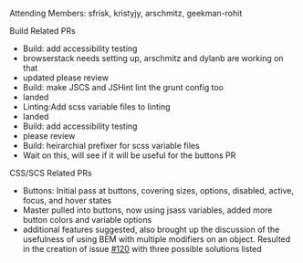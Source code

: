 Attending Members: sfrisk, kristyjy, arschmitz, geekman-rohit

Build Related PRs
* Build: add accessibility testing
 * browserstack needs setting up, arschmitz and dylanb are working on that
 * updated please review
* Build: make JSCS and JSHint lint the grunt config too
 * landed
* Linting:Add scss variable files to linting
 * landed
* Build: add accessibility testing
 * please review
* Build: heirarchial prefixer for scss variable files
 * Wait on this, will see if it will be useful for the buttons PR


CSS/SCS Related PRs
* Buttons: Initial pass at buttons, covering sizes, options, disabled, active, focus, and hover states
 * Master pulled into buttons, now using jsass variables, added more button colors and variable options
 * additional features suggested, also brought up the discussion of the usefulness of using BEM with multiple modifiers on an object. Resulted in the creation of issue [#120](https://github.com/jquery/css-chassis/issues/120) with three possible solutions listed

